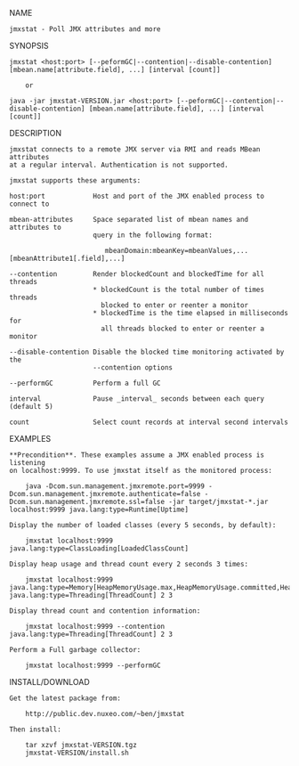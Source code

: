 NAME

    jmxstat - Poll JMX attributes and more

SYNOPSIS

    jmxstat <host:port> [--peformGC|--contention|--disable-contention] [mbean.name[attribute.field], ...] [interval [count]] 

        or

    java -jar jmxstat-VERSION.jar <host:port> [--peformGC|--contention|--disable-contention] [mbean.name[attribute.field], ...] [interval [count]]

DESCRIPTION

    jmxstat connects to a remote JMX server via RMI and reads MBean attributes
    at a regular interval. Authentication is not supported.
    
    jmxstat supports these arguments:
    
    host:port            Host and port of the JMX enabled process to connect to
    
    mbean-attributes     Space separated list of mbean names and attributes to
                         query in the following format:
    
                            mbeanDomain:mbeanKey=mbeanValues,...[mbeanAttribute1[.field],...]

    --contention         Render blockedCount and blockedTime for all threads
                         * blockedCount is the total number of times threads
                           blocked to enter or reenter a monitor
                         * blockedTime is the time elapsed in milliseconds for
                           all threads blocked to enter or reenter a monitor

    --disable-contention Disable the blocked time monitoring activated by the 
                         --contention options

    --performGC          Perform a full GC

    interval             Pause _interval_ seconds between each query (default 5)

    count                Select count records at interval second intervals

EXAMPLES

    **Precondition**. These examples assume a JMX enabled process is listening
    on localhost:9999. To use jmxstat itself as the monitored process:
    
        java -Dcom.sun.management.jmxremote.port=9999 -Dcom.sun.management.jmxremote.authenticate=false -Dcom.sun.management.jmxremote.ssl=false -jar target/jmxstat-*.jar localhost:9999 java.lang:type=Runtime[Uptime]

    Display the number of loaded classes (every 5 seconds, by default):
    
        jmxstat localhost:9999 java.lang:type=ClassLoading[LoadedClassCount]
    
    Display heap usage and thread count every 2 seconds 3 times:
    
        jmxstat localhost:9999 java.lang:type=Memory[HeapMemoryUsage.max,HeapMemoryUsage.committed,HeapMemoryUsage.used] java.lang:type=Threading[ThreadCount] 2 3

    Display thread count and contention information:

        jmxstat localhost:9999 --contention java.lang:type=Threading[ThreadCount] 2 3
 
    Perform a Full garbage collector:

        jmxstat localhost:9999 --performGC

INSTALL/DOWNLOAD

    Get the latest package from: 

        http://public.dev.nuxeo.com/~ben/jmxstat
 
    Then install:

        tar xzvf jmxstat-VERSION.tgz
        jmxstat-VERSION/install.sh
